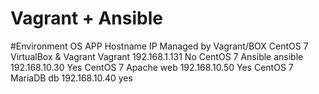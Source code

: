 # Vagrant + Ansible


#Environment
OS	APP	Hostname	IP	Managed by Vagrant/BOX
CentOS 7	VirtualBox & Vagrant	Vagrant	192.168.1.131	No
CentOS 7	Ansible	ansible	192.168.10.30	Yes
CentOS 7	Apache	web	192.168.10.50	Yes
CentOS 7	MariaDB	db	192.168.10.40	yes
